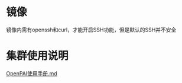 # 镜像
镜像内需有openssh和curl，才能开启SSH功能，但是默认的SSH并不安全
# 集群使用说明
[OpenPAI使用手册.md](https://github.com/visaki/Manual-collection/blob/master/OpenPAI%E4%BD%BF%E7%94%A8%E6%89%8B%E5%86%8C%EF%BC%88v0.15.0%EF%BC%89.md)

